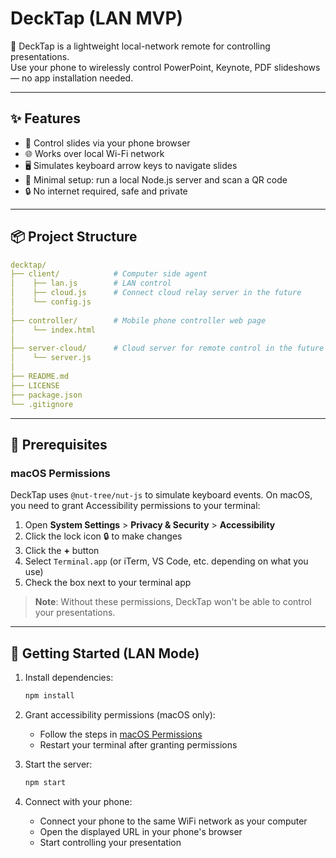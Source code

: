 # DeckTap (LAN MVP)

📡 DeckTap is a lightweight local-network remote for controlling presentations.  
Use your phone to wirelessly control PowerPoint, Keynote, PDF slideshows — no app installation needed.

---

## ✨ Features

- 📱 Control slides via your phone browser
- 🌐 Works over local Wi-Fi network
- 🖥 Simulates keyboard arrow keys to navigate slides
- 🚀 Minimal setup: run a local Node.js server and scan a QR code
- 🔒 No internet required, safe and private

---

## 📦 Project Structure
```yaml
decktap/
├── client/            # Computer side agent
│    ├── lan.js        # LAN control
│    ├── cloud.js      # Connect cloud relay server in the future
│    └── config.js
│
├── controller/        # Mobile phone controller web page
│    └── index.html
│
├── server-cloud/      # Cloud server for remote control in the future
│    └── server.js
│
├── README.md
├── LICENSE
├── package.json
└── .gitignore
```
---

## 🔧 Prerequisites

### macOS Permissions
DeckTap uses `@nut-tree/nut-js` to simulate keyboard events. On macOS, you need to grant Accessibility permissions to your terminal:

1. Open **System Settings** > **Privacy & Security** > **Accessibility**
2. Click the lock icon 🔒 to make changes
3. Click the **+** button
4. Select `Terminal.app` (or iTerm, VS Code, etc. depending on what you use)
5. Check the box next to your terminal app

> **Note**: Without these permissions, DeckTap won't be able to control your presentations.

---

## 🚀 Getting Started (LAN Mode)
1. Install dependencies:
   ```bash
   npm install
   ```

2. Grant accessibility permissions (macOS only):
   - Follow the steps in [macOS Permissions](#macos-permissions)
   - Restart your terminal after granting permissions

3. Start the server:
   ```bash
   npm start
   ```

4. Connect with your phone:
   - Connect your phone to the same WiFi network as your computer
   - Open the displayed URL in your phone's browser
   - Start controlling your presentation